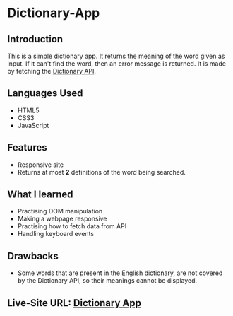 # Dictionary-App

## Introduction
This is a simple dictionary app. It returns the meaning of the word given as input. If it can't find the word, then an error message is returned. It is made by fetching the [Dictionary API](https://dictionaryapi.dev/).

## Languages Used
- HTML5
- CSS3
- JavaScript

## Features
- Responsive site
- Returns at most **2** definitions of the word being searched.

## What I learned
- Practising DOM manipulation
- Making a webpage responsive
- Practising how to fetch data from API
- Handling keyboard events

## Drawbacks
- Some words that are present in the English dictionary, are not covered by the Dictionary API, so their meanings cannot be displayed.

## Live-Site URL: [Dictionary App](https://agnik7.github.io/Dictionary-App/)
